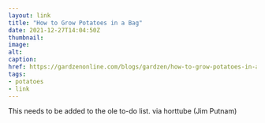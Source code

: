 ```yaml
---
layout: link
title: "How to Grow Potatoes in a Bag"
date: 2021-12-27T14:04:50Z
thumbnail:
image:
alt:
caption:
href: https://gardzenonline.com/blogs/gardzen/how-to-grow-potatoes-in-a-grow-bag
tags:
- potatoes
- link
---
```


This needs to be added to the ole to-do list. via horttube (Jim Putnam)
